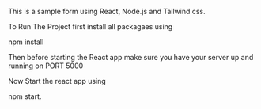 This is a sample form using React, Node.js and Tailwind css.


To Run The Project first install all packagaes using

npm install

Then before starting the React app make sure you have your server up and running on PORT 5000 


Now Start the react app using 

npm start.
